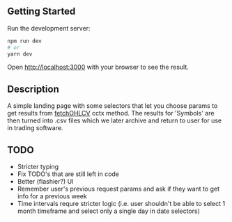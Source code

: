 ## Getting Started

Run the development server:

```bash
npm run dev
# or
yarn dev
```

Open [http://localhost:3000](http://localhost:3000) with your browser to see the result.

## Description

A simple landing page with some selectors that let you choose params to get results from [fetchOHLCV](https://docs.ccxt.com/#/exchanges/binance?id=fetchohlcv) cctx method. The results for 'Symbols' are then turned into .csv files which we later archive and return to user for use in trading software.

## TODO

- Stricter typing
- Fix TODO's that are still left in code
- Better (flashier?) UI
- Remember user's previous request params and ask if they want to get info for a previous week
- Time intervals requre stricter logic (i.e. user shouldn't be able to select 1 month timeframe and select only a single day in date selectors)
